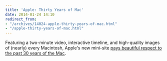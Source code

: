 ```yaml
---
title: 'Apple: Thirty Years of Mac'
date: 2014-01-24 14:10
redirect_from:
- "/archives/14024-apple-thirty-years-of-mac.html"
- "/apple-thirty-years-of-mac.html"
---
```



Featuring a two-minute video, interactive timeline, and high-quality images of (nearly) every Macintosh, Apple's new mini-site [pays beautiful respect to the past 30 years of the Mac](https://www.apple.com/30-years/). 

